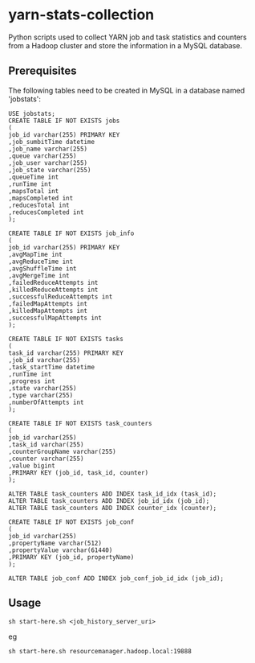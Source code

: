 # yarn-stats-collection

Python scripts used to collect YARN job and task statistics and counters from a Hadoop cluster and store the information in a MySQL database.

## Prerequisites

The following tables need to be created in MySQL in a database named 'jobstats':

	USE jobstats;
	CREATE TABLE IF NOT EXISTS jobs 
	(
	job_id varchar(255) PRIMARY KEY
	,job_sumbitTime datetime
	,job_name varchar(255)
	,queue varchar(255)
	,job_user varchar(255)
	,job_state varchar(255)
	,queueTime int
	,runTime int
	,mapsTotal int
	,mapsCompleted int
	,reducesTotal int
	,reducesCompleted int
	);

	CREATE TABLE IF NOT EXISTS job_info
	(
	job_id varchar(255) PRIMARY KEY
	,avgMapTime int
	,avgReduceTime int
	,avgShuffleTime int
	,avgMergeTime int
	,failedReduceAttempts int
	,killedReduceAttempts int
	,successfulReduceAttempts int
	,failedMapAttempts int
	,killedMapAttempts int
	,successfulMapAttempts int
	);

	CREATE TABLE IF NOT EXISTS tasks
	(
	task_id varchar(255) PRIMARY KEY
	,job_id varchar(255)
	,task_startTime datetime
	,runTime int
	,progress int
	,state varchar(255) 
	,type varchar(255)
	,numberOfAttempts int
	);

	CREATE TABLE IF NOT EXISTS task_counters
	(
	job_id varchar(255)
	,task_id varchar(255)
	,counterGroupName varchar(255)
	,counter varchar(255)
	,value bigint
	,PRIMARY KEY (job_id, task_id, counter)
	);

	ALTER TABLE task_counters ADD INDEX task_id_idx (task_id);
	ALTER TABLE task_counters ADD INDEX job_id_idx (job_id);
	ALTER TABLE task_counters ADD INDEX counter_idx (counter);

	CREATE TABLE IF NOT EXISTS job_conf
	(
	job_id varchar(255)
	,propertyName varchar(512)
	,propertyValue varchar(61440)
	,PRIMARY KEY (job_id, propertyName)
	);

	ALTER TABLE job_conf ADD INDEX job_conf_job_id_idx (job_id);	

## Usage

	sh start-here.sh <job_history_server_uri>

eg

	sh start-here.sh resourcemanager.hadoop.local:19888